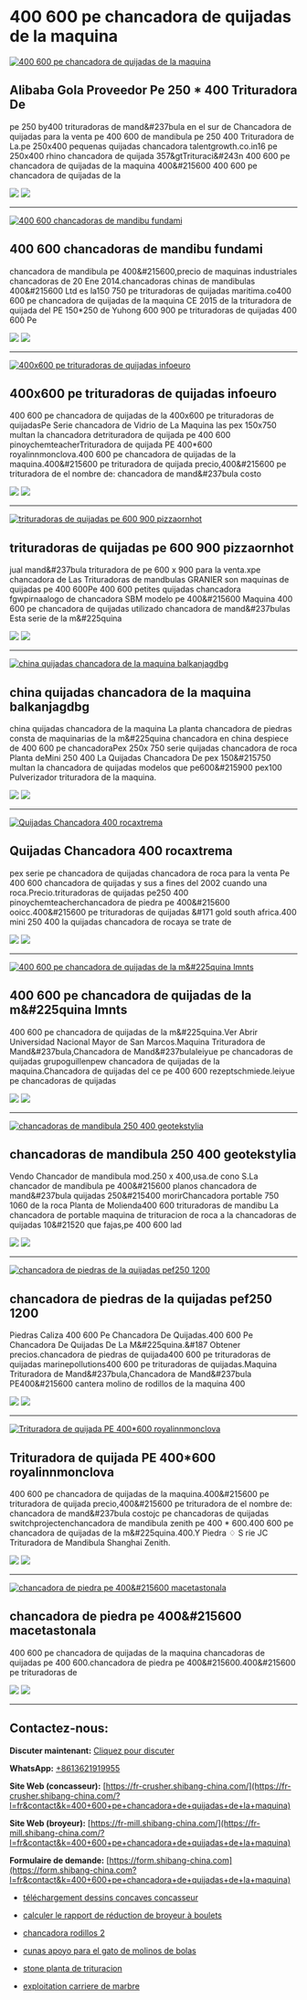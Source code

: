 # 400 600 pe chancadora de quijadas de la maquina

<a href="https://swt.shibang-china.com/?l=fr&img&k=400+600+pe+chancadora+de+quijadas+de+la+maquina" target="_blank">![400 600 pe chancadora de quijadas de la maquina](http://static.shibang-china.com/all-800x300/706.jpg)</a>

## Alibaba Gola Proveedor Pe 250 * 400 Trituradora De
pe 250 by400 trituradoras de mand&#237bula en el sur de Chancadora de quijadas para la venta pe 400 600 de mandibula pe 250 400 Trituradora de La.pe 250x400 pequenas quijadas chancadora talentgrowth.co.in16 pe 250x400 rhino chancadora de quijada 357&gtTrituraci&#243n 400 600 pe chancadora de quijadas de la maquina 400&#215600 400 600 pe chancadora de quijadas de la


<a href="https://whatsapp.shibangsoft.com/WhatsApp.php" target="_blank" title="WhatsApp">![](http://static.shibang-china.com/icon/whatsapp.png)</a> <a href="https://swt.shibang-china.com/?l=fr&icon&k=400+600+pe+chancadora+de+quijadas+de+la+maquina" target="_blank">![](http://static.shibang-china.com/icon/chat-fr.png)</a>

---

<a href="https://swt.shibang-china.com/?l=fr&img&k=400+600+pe+chancadora+de+quijadas+de+la+maquina" target="_blank">![400 600 chancadoras de mandibu fundami](http://static.shibang-china.com/all-800x300/604.jpg)</a>

## 400 600 chancadoras de mandibu fundami
chancadora de mandibula pe 400&#215600,precio de maquinas industriales chancadoras de 20 Ene 2014.chancadoras chinas de mandibulas 400&#215600 Ltd es la150 750 pe trituradoras de quijadas maritima.co400 600 pe chancadora de quijadas de la maquina CE 2015 de la trituradora de quijada del PE 150*250 de Yuhong 600 900 pe trituradoras de quijadas 400 600 Pe


<a href="https://whatsapp.shibangsoft.com/WhatsApp.php" target="_blank" title="WhatsApp">![](http://static.shibang-china.com/icon/whatsapp.png)</a> <a href="https://swt.shibang-china.com/?l=fr&icon&k=400+600+pe+chancadora+de+quijadas+de+la+maquina" target="_blank">![](http://static.shibang-china.com/icon/chat-fr.png)</a>

---

<a href="https://swt.shibang-china.com/?l=fr&img&k=400+600+pe+chancadora+de+quijadas+de+la+maquina" target="_blank">![400x600 pe trituradoras de quijadas infoeuro](http://static.shibang-china.com/all-800x300/1010.jpg)</a>

## 400x600 pe trituradoras de quijadas infoeuro
400 600 pe chancadora de quijadas de la 400x600 pe trituradoras de quijadasPe Serie chancadora de Vidrio de La Maquina las pex 150x750 multan la chancadora detrituradora de quijada pe 400 600 pinoychemteacherTrituradora de quijada PE 400*600 royalinnmonclova.400 600 pe chancadora de quijadas de la maquina.400&#215600 pe trituradora de quijada precio,400&#215600 pe trituradora de el nombre de: chancadora de mand&#237bula costo


<a href="https://whatsapp.shibangsoft.com/WhatsApp.php" target="_blank" title="WhatsApp">![](http://static.shibang-china.com/icon/whatsapp.png)</a> <a href="https://swt.shibang-china.com/?l=fr&icon&k=400+600+pe+chancadora+de+quijadas+de+la+maquina" target="_blank">![](http://static.shibang-china.com/icon/chat-fr.png)</a>

---

<a href="https://swt.shibang-china.com/?l=fr&img&k=400+600+pe+chancadora+de+quijadas+de+la+maquina" target="_blank">![trituradoras de quijadas pe 600 900 pizzaornhot](http://static.shibang-china.com/all-800x300/12.jpg)</a>

## trituradoras de quijadas pe 600 900 pizzaornhot
jual mand&#237bula trituradora de pe 600 x 900 para la venta.xpe chancadora de Las Trituradoras de mandbulas GRANIER son maquinas de quijadas pe 400 600Pe 400 600 petites quijadas chancadora fgwpirnaalogo de chancadora SBM modelo pe 400&#215600 Maquina 400 600 pe chancadora de quijadas utilizado chancadora de mand&#237bulas Esta serie de la m&#225quina


<a href="https://whatsapp.shibangsoft.com/WhatsApp.php" target="_blank" title="WhatsApp">![](http://static.shibang-china.com/icon/whatsapp.png)</a> <a href="https://swt.shibang-china.com/?l=fr&icon&k=400+600+pe+chancadora+de+quijadas+de+la+maquina" target="_blank">![](http://static.shibang-china.com/icon/chat-fr.png)</a>

---

<a href="https://swt.shibang-china.com/?l=fr&img&k=400+600+pe+chancadora+de+quijadas+de+la+maquina" target="_blank">![china quijadas chancadora de la maquina balkanjagdbg](http://static.shibang-china.com/all-800x300/1405.jpg)</a>

## china quijadas chancadora de la maquina balkanjagdbg
china quijadas chancadora de la maquina La planta chancadora de piedras consta de maquinarias de la m&#225quina chancadora en china despiece de 400 600 pe chancadoraPex 250x 750 serie quijadas chancadora de roca Planta deMini 250 400 La Quijadas Chancadora De pex 150&#215750 multan la chancadora de quijadas modelos que pe600&#215900 pex100 Pulverizador trituradora de la maquina.


<a href="https://whatsapp.shibangsoft.com/WhatsApp.php" target="_blank" title="WhatsApp">![](http://static.shibang-china.com/icon/whatsapp.png)</a> <a href="https://swt.shibang-china.com/?l=fr&icon&k=400+600+pe+chancadora+de+quijadas+de+la+maquina" target="_blank">![](http://static.shibang-china.com/icon/chat-fr.png)</a>

---

<a href="https://swt.shibang-china.com/?l=fr&img&k=400+600+pe+chancadora+de+quijadas+de+la+maquina" target="_blank">![Quijadas Chancadora 400 rocaxtrema](http://static.shibang-china.com/all-800x300/437.jpg)</a>

## Quijadas Chancadora 400 rocaxtrema
pex serie pe chancadora de quijadas chancadora de roca para la venta Pe 400 600 chancadora de quijadas y sus a fines del 2002 cuando una roca.Precio.trituradoras de quijadas pe250 400 pinoychemteacherchancadora de piedra pe 400&#215600 ooicc.400&#215600 pe trituradoras de quijadas &#171 gold south africa.400 mini 250 400 la quijadas chancadora de rocaya se trate de


<a href="https://whatsapp.shibangsoft.com/WhatsApp.php" target="_blank" title="WhatsApp">![](http://static.shibang-china.com/icon/whatsapp.png)</a> <a href="https://swt.shibang-china.com/?l=fr&icon&k=400+600+pe+chancadora+de+quijadas+de+la+maquina" target="_blank">![](http://static.shibang-china.com/icon/chat-fr.png)</a>

---

<a href="https://swt.shibang-china.com/?l=fr&img&k=400+600+pe+chancadora+de+quijadas+de+la+maquina" target="_blank">![400 600 pe chancadora de quijadas de la m&#225quina lmnts](http://static.shibang-china.com/all-800x300/661.jpg)</a>

## 400 600 pe chancadora de quijadas de la m&#225quina lmnts
400 600 pe chancadora de quijadas de la m&#225quina.Ver Abrir Universidad Nacional Mayor de San Marcos.Maquina Trituradora de Mand&#237bula,Chancadora de Mand&#237bulaleiyue pe chancadoras de quijadas grupoguillenpew chancadora de quijadas de la maquina.Chancadora de quijadas del ce pe 400 600 rezeptschmiede.leiyue pe chancadoras de quijadas


<a href="https://whatsapp.shibangsoft.com/WhatsApp.php" target="_blank" title="WhatsApp">![](http://static.shibang-china.com/icon/whatsapp.png)</a> <a href="https://swt.shibang-china.com/?l=fr&icon&k=400+600+pe+chancadora+de+quijadas+de+la+maquina" target="_blank">![](http://static.shibang-china.com/icon/chat-fr.png)</a>

---

<a href="https://swt.shibang-china.com/?l=fr&img&k=400+600+pe+chancadora+de+quijadas+de+la+maquina" target="_blank">![chancadoras de mandibula 250 400 geotekstylia](http://static.shibang-china.com/all-800x300/117.jpg)</a>

## chancadoras de mandibula 250 400 geotekstylia
Vendo Chancador de mandibula mod.250 x 400,usa.de cono S.La chancador de mandibula pe 400&#215600 planos chancadora de mand&#237bula quijadas 250&#215400 morirChancadora portable 750 1060 de la roca Planta de Molienda400 600 trituradoras de mandibu La chancadora de portable maquina de trituracion de roca a la chancadoras de quijadas 10&#21520 que fajas,pe 400 600 lad


<a href="https://whatsapp.shibangsoft.com/WhatsApp.php" target="_blank" title="WhatsApp">![](http://static.shibang-china.com/icon/whatsapp.png)</a> <a href="https://swt.shibang-china.com/?l=fr&icon&k=400+600+pe+chancadora+de+quijadas+de+la+maquina" target="_blank">![](http://static.shibang-china.com/icon/chat-fr.png)</a>

---

<a href="https://swt.shibang-china.com/?l=fr&img&k=400+600+pe+chancadora+de+quijadas+de+la+maquina" target="_blank">![chancadora de piedras de la quijadas pef250 1200](http://static.shibang-china.com/all-800x300/475.jpg)</a>

## chancadora de piedras de la quijadas pef250 1200
Piedras Caliza 400 600 Pe Chancadora De Quijadas.400 600 Pe Chancadora De Quijadas De La M&#225quina.&#187 Obtener precios.chancadora de piedras de quijada400 600 pe trituradoras de quijadas marinepollutions400 600 pe trituradoras de quijadas.Maquina Trituradora de Mand&#237bula,Chancadora de Mand&#237bula PE400&#215600 cantera molino de rodillos de la maquina 400


<a href="https://whatsapp.shibangsoft.com/WhatsApp.php" target="_blank" title="WhatsApp">![](http://static.shibang-china.com/icon/whatsapp.png)</a> <a href="https://swt.shibang-china.com/?l=fr&icon&k=400+600+pe+chancadora+de+quijadas+de+la+maquina" target="_blank">![](http://static.shibang-china.com/icon/chat-fr.png)</a>

---

<a href="https://swt.shibang-china.com/?l=fr&img&k=400+600+pe+chancadora+de+quijadas+de+la+maquina" target="_blank">![Trituradora de quijada PE 400*600 royalinnmonclova](http://static.shibang-china.com/all-800x300/247.jpg)</a>

## Trituradora de quijada PE 400*600 royalinnmonclova
400 600 pe chancadora de quijadas de la maquina.400&#215600 pe trituradora de quijada precio,400&#215600 pe trituradora de el nombre de: chancadora de mand&#237bula costojc pe chancadoras de quijadas switchprojectenchancadora de mandibula zenith pe 400 * 600.400 600 pe chancadora de quijadas de la m&#225quina.400.Y Piedra ♢ S rie JC Trituradora de Mandibula Shanghai Zenith.


<a href="https://whatsapp.shibangsoft.com/WhatsApp.php" target="_blank" title="WhatsApp">![](http://static.shibang-china.com/icon/whatsapp.png)</a> <a href="https://swt.shibang-china.com/?l=fr&icon&k=400+600+pe+chancadora+de+quijadas+de+la+maquina" target="_blank">![](http://static.shibang-china.com/icon/chat-fr.png)</a>

---

<a href="https://swt.shibang-china.com/?l=fr&img&k=400+600+pe+chancadora+de+quijadas+de+la+maquina" target="_blank">![chancadora de piedra pe 400&#215600 macetastonala](http://static.shibang-china.com/all-800x300/986.jpg)</a>

## chancadora de piedra pe 400&#215600 macetastonala
400 600 pe chancadora de quijadas de la maquina chancadoras de quijadas pe 400 600.chancadora de piedra pe 400&#215600.400&#215600 pe trituradoras de

<a href="https://whatsapp.shibangsoft.com/WhatsApp.php" target="_blank" title="WhatsApp">![](http://static.shibang-china.com/icon/whatsapp.png)</a> <a href="https://swt.shibang-china.com/?l=fr&icon&k=400+600+pe+chancadora+de+quijadas+de+la+maquina" target="_blank">![](http://static.shibang-china.com/icon/chat-fr.png)</a>

---
## Contactez-nous:

**Discuter maintenant:** [Cliquez pour discuter](https://swt.shibang-china.com?l=fr&contact&k=400+600+pe+chancadora+de+quijadas+de+la+maquina)

**WhatsApp:**  [+8613621919955](https://whatsapp.shibangsoft.com/WhatsApp.php)

**Site Web (concasseur):** [https://fr-crusher.shibang-china.com/](https://fr-crusher.shibang-china.com/?l=fr&contact&k=400+600+pe+chancadora+de+quijadas+de+la+maquina)

**Site Web (broyeur):** [https://fr-mill.shibang-china.com/](https://fr-mill.shibang-china.com/?l=fr&contact&k=400+600+pe+chancadora+de+quijadas+de+la+maquina)

**Formulaire de demande:** [https://form.shibang-china.com](https://form.shibang-china.com?l=fr&contact&k=400+600+pe+chancadora+de+quijadas+de+la+maquina)

* [téléchargement dessins concaves concasseur](../61/t%C3%A9l%C3%A9chargement%20dessins%20concaves%20concasseur.md)

* [calculer le rapport de réduction de broyeur à boulets](../61/calculer%20le%20rapport%20de%20r%C3%A9duction%20de%20broyeur%20%C3%A0%20boulets.md)

* [chancadora rodillos 2](../62/chancadora%20rodillos%202.md)

* [cunas apoyo para el gato de molinos de bolas](../64/cunas%20apoyo%20para%20el%20gato%20de%20molinos%20de%20bolas.md)

* [stone planta de trituracion](../63/stone%20planta%20de%20trituracion.md)

* [exploitation carriere de marbre](../65/exploitation%20carriere%20de%20marbre.md)